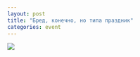 ```yaml
---
layout: post
title: "Бред, конечно, но типа праздник"
categories: event
---
```

![](https://pics.livejournal.com/quillcraft/pic/001qkdb4)